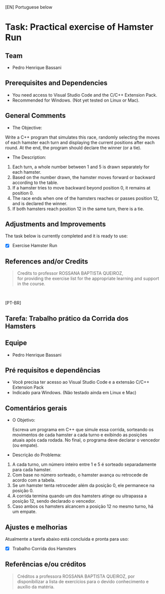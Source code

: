 [EN] Portuguese below
# Task: Practical exercise of Hamster Run

## Team
- Pedro Henrique Bassani

## Prerequisites and Dependencies

- You need access to Visual Studio Code and the C/C++ Extension Pack.
- Recommended for Windows. (Not yet tested on Linux or Mac).

## General Comments

- The Objective:

 Write a C++ program that simulates this race, randomly selecting the moves of each hamster each turn and displaying the current positions after each round. 
 At the end, the program should declare the winner (or a tie).

- The Description:

1. Each turn, a whole number between 1 and 5 is drawn separately for each hamster.
2. Based on the number drawn, the hamster moves forward or backward according to the table.
3. If a hamster tries to move backward beyond position 0, it remains at position 0.
4. The race ends when one of the hamsters reaches or passes position 12, and is declared the winner.
5. If both hamsters reach position 12 in the same turn, there is a tie.

## Adjustments and Improvements

The task below is currently completed and it is ready to use:

- [x] Exercise Hamster Run

## References and/or Credits
>
> Credits to professor ROSSANA BAPTISTA QUEIROZ,  
>for providing the exercise list for the appropriate learning and support in the course.
>
<br>

[PT-BR]
## Tarefa: Trabalho prático da Corrida dos Hamsters

## Equipe
- Pedro Henrique Bassani

## Pré requisitos e dependências

- Você precisa ter acesso ao Visual Studio Code e a extensão C/C++ Extension Pack
- Indicado para Windows. (Não testado ainda em Linux e Mac)

## Comentários gerais

- O Objetivo:
  
  Escreva um programa em C++ que simule essa corrida, sorteando os movimentos de cada hamster a cada
turno e exibindo as posições atuais após cada rodada.
No final, o programa deve declarar o vencedor (ou empate).

- Descrição do Problema:

1. A cada turno, um número inteiro entre 1 e 5 é sorteado separadamente para cada hamster.
2. Com base no número sorteado, o hamster avança ou retrocede de acordo com a tabela.
3. Se um hamster tenta retroceder além da posição 0, ele permanece na posição 0.
4. A corrida termina quando um dos hamsters atinge ou ultrapassa a posição 12, sendo declarado o
vencedor.
5. Caso ambos os hamsters alcancem a posição 12 no mesmo turno, há um empate.


## Ajustes e melhorias

Atualmente a tarefa abaixo está concluida e pronta para uso:

- [x] Trabalho Corrida dos Hamsters

## Referências e/ou créditos
>
> Créditos a professora ROSSANA BAPTISTA QUEIROZ,
>por disponibilizar a lista de exercícios para o devido conhecimento e auxílio da matéria.
>

